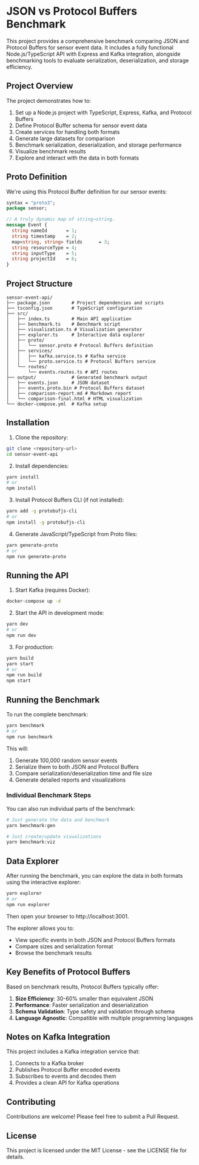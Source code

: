 # JSON vs Protocol Buffers Benchmark

This project provides a comprehensive benchmark comparing JSON and Protocol Buffers for sensor event data. It includes a fully functional Node.js/TypeScript API with Express and Kafka integration, alongside benchmarking tools to evaluate serialization, deserialization, and storage efficiency.

## Project Overview

The project demonstrates how to:

1. Set up a Node.js project with TypeScript, Express, Kafka, and Protocol Buffers
2. Define Protocol Buffer schema for sensor event data
3. Create services for handling both formats
4. Generate large datasets for comparison
5. Benchmark serialization, deserialization, and storage performance
6. Visualize benchmark results
7. Explore and interact with the data in both formats

## Proto Definition

We're using this Protocol Buffer definition for our sensor events:

```protobuf
syntax = "proto3";
package sensor;

// A truly dynamic map of string→string.
message Event {
  string nameId       = 1;
  string timestamp    = 2;
  map<string, string> fields      = 3;
  string resourceType = 4;
  string inputType    = 5;
  string projectId    = 6;
}
```

## Project Structure

```
sensor-event-api/
├── package.json        # Project dependencies and scripts
├── tsconfig.json       # TypeScript configuration
├── src/
│   ├── index.ts        # Main API application
│   ├── benchmark.ts    # Benchmark script
│   ├── visualization.ts # Visualization generator
│   ├── explorer.ts     # Interactive data explorer
│   ├── proto/
│   │   └── sensor.proto # Protocol Buffers definition
│   ├── services/
│   │   ├── kafka.service.ts # Kafka service
│   │   └── proto.service.ts # Protocol Buffers service
│   └── routes/
│       └── events.routes.ts # API routes
├── output/             # Generated benchmark output
│   ├── events.json     # JSON dataset
│   ├── events.proto.bin # Protocol Buffers dataset
│   ├── comparison-report.md # Markdown report
│   └── comparison-final.html # HTML visualization
└── docker-compose.yml  # Kafka setup
```

## Installation

1. Clone the repository:

```bash
git clone <repository-url>
cd sensor-event-api
```

2. Install dependencies:

```bash
yarn install
# or
npm install
```

3. Install Protocol Buffers CLI (if not installed):

```bash
yarn add -g protobufjs-cli
# or
npm install -g protobufjs-cli
```

4. Generate JavaScript/TypeScript from Proto files:

```bash
yarn generate-proto
# or
npm run generate-proto
```

## Running the API

1. Start Kafka (requires Docker):

```bash
docker-compose up -d
```

2. Start the API in development mode:

```bash
yarn dev
# or
npm run dev
```

3. For production:

```bash
yarn build
yarn start
# or
npm run build
npm start
```

## Running the Benchmark

To run the complete benchmark:

```bash
yarn benchmark
# or
npm run benchmark
```

This will:
1. Generate 100,000 random sensor events
2. Serialize them to both JSON and Protocol Buffers
3. Compare serialization/deserialization time and file size
4. Generate detailed reports and visualizations

### Individual Benchmark Steps

You can also run individual parts of the benchmark:

```bash
# Just generate the data and benchmark
yarn benchmark:gen

# Just create/update visualizations
yarn benchmark:viz
```

## Data Explorer

After running the benchmark, you can explore the data in both formats using the interactive explorer:

```bash
yarn explorer
# or
npm run explorer
```

Then open your browser to http://localhost:3001.

The explorer allows you to:
- View specific events in both JSON and Protocol Buffers formats
- Compare sizes and serialization format
- Browse the benchmark results

## Key Benefits of Protocol Buffers

Based on benchmark results, Protocol Buffers typically offer:

1. **Size Efficiency**: 30-60% smaller than equivalent JSON
2. **Performance**: Faster serialization and deserialization
3. **Schema Validation**: Type safety and validation through schema
4. **Language Agnostic**: Compatible with multiple programming languages

## Notes on Kafka Integration

This project includes a Kafka integration service that:
1. Connects to a Kafka broker
2. Publishes Protocol Buffer encoded events
3. Subscribes to events and decodes them
4. Provides a clean API for Kafka operations

## Contributing

Contributions are welcome! Please feel free to submit a Pull Request.

## License

This project is licensed under the MIT License - see the LICENSE file for details.